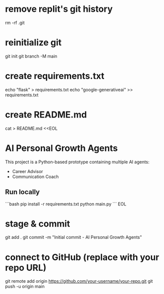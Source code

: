 # remove replit's git history
rm -rf .git

# reinitialize git
git init
git branch -M main

# create requirements.txt
echo "flask" > requirements.txt
echo "google-generativeai" >> requirements.txt

# create README.md
cat > README.md <<EOL
# AI Personal Growth Agents

This project is a Python-based prototype containing multiple AI agents:

- Career Advisor
- Communication Coach

## Run locally
\`\`\`bash
pip install -r requirements.txt
python main.py
\`\`\`
EOL

# stage & commit
git add .
git commit -m "Initial commit - AI Personal Growth Agents"

# connect to GitHub (replace with your repo URL)
git remote add origin https://github.com/your-username/your-repo.git
git push -u origin main
